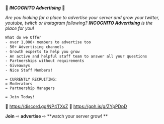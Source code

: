 :newspaper: ***__INCOGNITO Advertising__*** :newspaper:  

*Are you looking for a place to advertise your server and grow your twitter, youtube, twitch or instagram following?
**INCOGNITO Advertising** is the place for you!*

```css
What do we Offer
- over 1,000+ members to advertise too
- 50+ Advertising channels 
- Growth experts to help you grow
- An active and helpful staff team to answer all your questions
- Partnerships without requirements
- Giveaways
- Nice Staff Members!

```
```asciidoc
= CURRENTLY RECRUITING:
= Moderators
= Partnership Managers 
```
```asciidoc
= Join Today!
```
:link: https://discord.gg/NP4TXsZ
:link: https://gph.is/g/ZYpPDpD

**Join** ⇨ **advertise** ⇨ **watch your server grow! **
